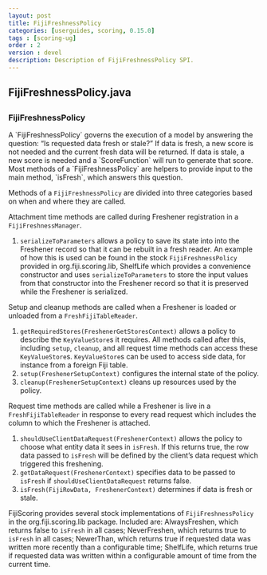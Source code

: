 ```yaml
---
layout: post
title: FijiFreshnessPolicy
categories: [userguides, scoring, 0.15.0]
tags : [scoring-ug]
order : 2
version : devel
description: Description of FijiFreshnessPolicy SPI.
---
```


<div id="accordion-container">
  <h2 class="accordion-header"> FijiFreshnessPolicy.java </h2>
    <div class="accordion-content">
    <script src="http://gist-it.appspot.com/github/fijiproject/fiji-scoring/raw/fiji-scoring-root-0.15.0/src/main/java/org/fiji/scoring/FijiFreshnessPolicy.java"> </script>
  </div>
</div>

<h3 style="margin-top:0px;padding-top:10px;"> FijiFreshnessPolicy </h3>
A `FijiFreshnessPolicy` governs the execution of a model by answering the question: “Is requested data fresh or stale?” If data is fresh, a new score is not needed and the current fresh data will be returned. If data is stale, a new score is needed and a `ScoreFunction` will run to generate that score. Most methods of a `FijiFreshnessPolicy` are helpers to provide input to the main method, `isFresh`, which answers this question.

Methods of a `FijiFreshnessPolicy` are divided into three categories based on when and where they are called.

Attachment time methods are called during Freshener registration in a `FijiFreshnessManager`.

1. `serializeToParameters` allows a policy to save its state into into the Freshener record so that it can be rebuilt in a fresh reader. An example of how this is used can be found in the stock `FijiFreshnessPolicy` provided in org.fiji.scoring.lib, ShelfLife which provides a convenience constructor and uses `serializeToParameters` to store the input values from that constructor into the Freshener record so that it is preserved while the Freshener is serialized.

Setup and cleanup methods are called when a Freshener is loaded or unloaded from a `FreshFijiTableReader`.

1. `getRequiredStores(FreshenerGetStoresContext)` allows a policy to describe the `KeyValueStore`s it requires. All methods called after this, including `setup`, `cleanup`, and all request time methods can access these `KeyValueStore`s. `KeyValueStore`s can be used to access side data, for instance from a foreign Fiji table.
2. `setup(FreshenerSetupContext)` configures the internal state of the policy.
3. `cleanup(FreshenerSetupContext)` cleans up resources used by the policy.

Request time methods are called while a Freshener is live in a `FreshFijiTableReader` in response to every read request which includes the column to which the Freshener is attached.

1. `shouldUseClientDataRequest(FreshenerContext)` allows the policy to choose what entity data it sees in `isFresh`. If this returns true, the row data passed to `isFresh` will be defined by the client’s data request which triggered this freshening.
2. `getDataRequest(FreshenerContext)` specifies data to be passed to `isFresh` if `shouldUseClientDataRequest` returns false.
3. `isFresh(FijiRowData, FreshenerContext)` determines if data is fresh or stale.

FijiScoring provides several stock implementations of `FijiFreshnessPolicy` in the org.fiji.scoring.lib package. Included are: AlwaysFreshen, which returns false to `isFresh` in all cases; NeverFreshen, which returns true to `isFresh` in all cases; NewerThan, which returns true if requested data was written more recently than a configurable time; ShelfLife, which returns true if requested data was written within a configurable amount of time from the current time.
